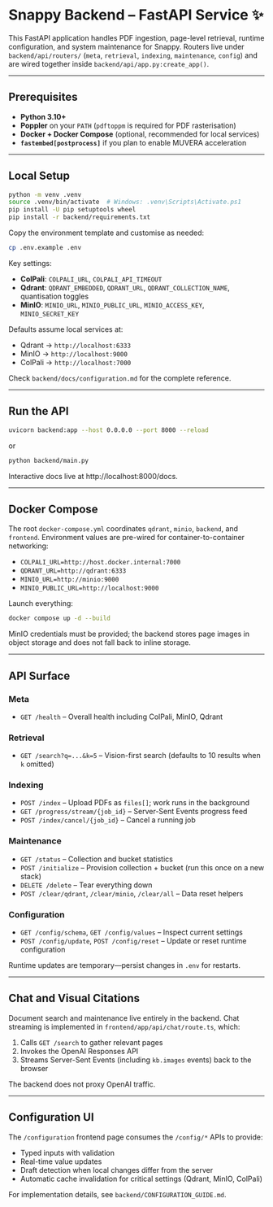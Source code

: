# Snappy Backend – FastAPI Service ✨

This FastAPI application handles PDF ingestion, page-level retrieval, runtime configuration, and system maintenance for Snappy. Routers live under `backend/api/routers/` (`meta`, `retrieval`, `indexing`, `maintenance`, `config`) and are wired together inside `backend/api/app.py:create_app()`.

---

## Prerequisites

- **Python 3.10+**
- **Poppler** on your `PATH` (`pdftoppm` is required for PDF rasterisation)
- **Docker + Docker Compose** (optional, recommended for local services)
- **`fastembed[postprocess]`** if you plan to enable MUVERA acceleration

---

## Local Setup

```bash
python -m venv .venv
source .venv/bin/activate  # Windows: .venv\Scripts\Activate.ps1
pip install -U pip setuptools wheel
pip install -r backend/requirements.txt
```

Copy the environment template and customise as needed:

```bash
cp .env.example .env
```

Key settings:
- **ColPali**: `COLPALI_URL`, `COLPALI_API_TIMEOUT`
- **Qdrant**: `QDRANT_EMBEDDED`, `QDRANT_URL`, `QDRANT_COLLECTION_NAME`, quantisation toggles
- **MinIO**: `MINIO_URL`, `MINIO_PUBLIC_URL`, `MINIO_ACCESS_KEY`, `MINIO_SECRET_KEY`

Defaults assume local services at:
- Qdrant → `http://localhost:6333`
- MinIO → `http://localhost:9000`
- ColPali → `http://localhost:7000`

Check `backend/docs/configuration.md` for the complete reference.

---

## Run the API

```bash
uvicorn backend:app --host 0.0.0.0 --port 8000 --reload
```

or

```bash
python backend/main.py
```

Interactive docs live at http://localhost:8000/docs.

---

## Docker Compose

The root `docker-compose.yml` coordinates `qdrant`, `minio`, `backend`, and `frontend`. Environment values are pre-wired for container-to-container networking:

- `COLPALI_URL=http://host.docker.internal:7000`
- `QDRANT_URL=http://qdrant:6333`
- `MINIO_URL=http://minio:9000`
- `MINIO_PUBLIC_URL=http://localhost:9000`

Launch everything:

```bash
docker compose up -d --build
```

MinIO credentials must be provided; the backend stores page images in object storage and does not fall back to inline storage.

---

## API Surface

### Meta
- `GET /health` – Overall health including ColPali, MinIO, Qdrant

### Retrieval
- `GET /search?q=...&k=5` – Vision-first search (defaults to 10 results when `k` omitted)

### Indexing
- `POST /index` – Upload PDFs as `files[]`; work runs in the background
- `GET /progress/stream/{job_id}` – Server-Sent Events progress feed
- `POST /index/cancel/{job_id}` – Cancel a running job

### Maintenance
- `GET /status` – Collection and bucket statistics
- `POST /initialize` – Provision collection + bucket (run this once on a new stack)
- `DELETE /delete` – Tear everything down
- `POST /clear/qdrant`, `/clear/minio`, `/clear/all` – Data reset helpers

### Configuration
- `GET /config/schema`, `GET /config/values` – Inspect current settings
- `POST /config/update`, `POST /config/reset` – Update or reset runtime configuration

Runtime updates are temporary—persist changes in `.env` for restarts.

---

## Chat and Visual Citations

Document search and maintenance live entirely in the backend. Chat streaming is implemented in `frontend/app/api/chat/route.ts`, which:

1. Calls `GET /search` to gather relevant pages
2. Invokes the OpenAI Responses API
3. Streams Server-Sent Events (including `kb.images` events) back to the browser

The backend does not proxy OpenAI traffic.

---

## Configuration UI

The `/configuration` frontend page consumes the `/config/*` APIs to provide:

- Typed inputs with validation
- Real-time value updates
- Draft detection when local changes differ from the server
- Automatic cache invalidation for critical settings (Qdrant, MinIO, ColPali)

For implementation details, see `backend/CONFIGURATION_GUIDE.md`.

